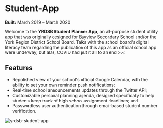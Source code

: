 # Student-App
**Built:** March 2019 – March 2020

Welcome to the **YRDSB Student Planner App**, an all-purpose student utility app that was originally designed for Bayview Secondary School and/or the York Region District School Board. Talks with the school board's digital literacy team regarding the publication of this app as an official school app were underway, but alas, COVID had put it all to an end >.<

## Features
- Repolished view of your school's official Google Calendar, with the ability to set your own reminder push notifications;
- Real-time school announcements updates through the Twitter API;
- Customizable personal planning agenda, designed specifically to help students keep track of high school assignment deadlines; and
- Passwordless user authentication through email-based student number verification.

![yrdsb-student-app](https://github.com/TripleSteak/Student-App/assets/24597462/25c2d352-5d12-4973-bb7d-c188f1f12b1e)
